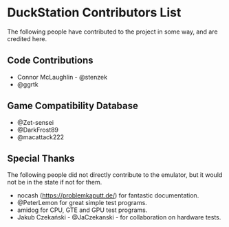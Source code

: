 # DuckStation Contributors List
The following people have contributed to the project in some way, and are credited here.

## Code Contributions
- Connor McLaughlin - @stenzek
- @ggrtk

## Game Compatibility Database
 - @Zet-sensei
 - @DarkFrost89
 - @macattack222

## Special Thanks
The following people did not directly contribute to the emulator, but it would not be in the state if not for them.
 - nocash (https://problemkaputt.de/) for fantastic documentation.
 - @PeterLemon for great simple test programs.
 - amidog for CPU, GTE and GPU test programs.
 - Jakub Czekański - @JaCzekanski - for collaboration on hardware tests.


